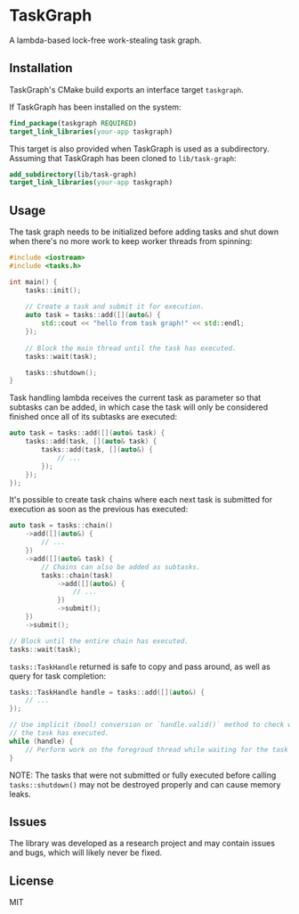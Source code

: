 # TaskGraph

A lambda-based lock-free work-stealing task graph.

## Installation

TaskGraph's CMake build exports an interface target `taskgraph`.

If TaskGraph has been installed on the system:

```cmake
find_package(taskgraph REQUIRED)
target_link_libraries(your-app taskgraph)
```

This target is also provided when TaskGraph is used as a subdirectory.
Assuming that TaskGraph has been cloned to `lib/task-graph`:

```cmake
add_subdirectory(lib/task-graph)
target_link_libraries(your-app taskgraph)
```

## Usage

The task graph needs to be initialized before adding tasks and shut down
when there's no more work to keep worker threads from spinning:

```cpp
#include <iostream>
#include <tasks.h>

int main() {
    tasks::init();
    
    // Create a task and submit it for execution.
    auto task = tasks::add([](auto&) {
        std::cout << "hello from task graph!" << std::endl;
    });
    
    // Block the main thread until the task has executed.
    tasks::wait(task);

    tasks::shutdown();
}
```

Task handling lambda receives the current task as parameter so that subtasks
can be added, in which case the task will only be considered finished once all
of its subtasks are executed:

```cpp
auto task = tasks::add([](auto& task) {
    tasks::add(task, [](auto& task) {
        tasks::add(task, [](auto&) {
            // ...
        });
    });      
});
```

It's possible to create task chains where each next task is submitted for execution
as soon as the previous has executed:

```cpp
auto task = tasks::chain()
    ->add([](auto&) {
        // ...
    })
    ->add([](auto& task) {
        // Chains can also be added as subtasks.
        tasks::chain(task)
            ->add([](auto&) {
                // ...
            })
            ->submit();
    })
    ->submit();

// Block until the entire chain has executed.
tasks::wait(task);
```

`tasks::TaskHandle` returned is safe to copy and pass around, as well as query
for task completion:

```cpp
tasks::TaskHandle handle = tasks::add([](auto&) {
    // ...
});

// Use implicit (bool) conversion or `handle.valid()` method to check whether
// the task has executed.
while (handle) {
    // Perform work on the foregroud thread while waiting for the task to finish. 
}
```

NOTE: The tasks that were not submitted or fully executed before calling
`tasks::shutdown()` may not be destroyed properly and can cause memory leaks.

## Issues

The library was developed as a research project and may contain issues and bugs,
which will likely never be fixed.

## License

MIT